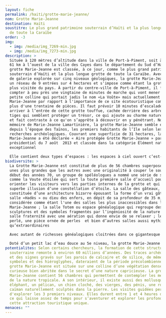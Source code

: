 ```yaml
---
layout: fiche
permalink: /haiti/grotte-marie-jeanne/
nom: Grotte Marie-Jeanne
destination: Haïti
soustitre: Le plus grand patrimoine souterrain d’Haïti et la plus longue grotte
  de toute la Caraïbe
order: -3
img:
  - img: /media/img_7269-min.jpg
  - img: /media/img_7273-min.jpg
description: >
  Située à 120 mètres d’altitude dans la ville de Port-à-Piment, soit à environ
  61 km à l’ouest de la ville des Cayes dans le département du Sud d’Haïti, la
  grotte Marie-Jeanne est classée, à ce jour, comme le plus grand patrimoine
  souterrain d’Haïti et la plus longue grotte de toute la Caraïbe. Avec 5,3 km
  de galerie explorée sur cinq niveaux géologiques, la grotte Marie-Jeanne forme
  un réseau de 9 entrées sur 4 hectares et s'impose comme étant la grotte la
  plus visitée du pays. À partir du centre-ville de Port-à-Piment, il faut
  compter à peu près une vingtaine de minutes de marche qui vont mener vers une
  petite colline qui portait jadis le nom «La Voûte» mais actuellement dénommée
  Marie-Jeanne par rapport à l'importance de ce site écotouristique composé de
  plus d'une trentaine de pièces. Il faut prévoir 10 minutes d’escalade pour
  arriver à l’entrée de cette grotte touffue, cachée derrière des arbres et des
  tiges qui semblent protéger un trésor, ce qui ajoute au charme naturel du lieu
  et fait contraste à ce qu'on s’apprête à découvrir en y pénétrant. Nommée en
  mémoire de Marie-Jeanne Lamartinière, la grotte Marie-Jeanne semble existée
  depuis l’époque des Taïnos, les premiers habitants de l’Ile selon les
  recherches archéologiques. Couvrant une superficie de 31 hectares, la Grotte
  Marie-Jeanne a été déclarée « Aire protégée Grotte Marie-Jeanne » par arrêté
  présidentiel du 7 août  2013 et classée dans la catégorie Élément naturel
  exceptionnel

  Elle contient deux types d’espaces : les espaces à ciel ouvert c’est-à-dire des endroits éclairés par la lumière du soleil et des espaces à ciel fermé, connus comme des espaces plongés dans la noirceur totale où le silence sonne sous le rythme incroyable d’une nature indomptable.
biodiversite: >
  La Grotte Marie-Jeanne est constitué de plus de 56 chambres superposées, les
  unes plus grandes que les autres avec une originalité à couper le souffle. Au
  début des années 70, un groupe de spéléologues a nommé une série de salles
  comme la Voute étoilée qui sert la toute première salle d’accueil pour
  orienter les visiteurs vers les parties internes de la grotte et qui donne une
  superbe illusion d’une constellation d’étoile. La salle des gâteaux,
  constituée d’une architecture bizarre épousant la forme d’un vrai gâteau ; la
  salle «Hadès » ou dieu des enfers, en dépit de sa profondeur de 35 m, est
  considérée comme étant l'une des salles les plus inaccessibles dans la grotte
  Marie-Jeanne ; la salle Totem ou espace généalogique qui regroupe des
  sculptures et des symboles fragmentés par l’ingéniosité de la nature ; la
  salle fraternité avec une aération qui donne envie de se relaxer ; le Coin
  perlé, une pièce ornée de perles  et bien d’autres salles aussi mythiques
  qu’extraordinaires

  Avec autant de richesses généalogiques cloitrées dans ce gigantesque labyrinthe souterrain qui demeure une véritable attraction écotouristique à découvrir, la grotte Marie-Jeanne est formée d’une série de cristallisations aériennes comme les stalagmites et les stalactites ingénieusement bien sculptés par la nature et forment au fil du temps une architecture originale dans chaque pièce dont certaines ont conservé des fabrications des Tainos et même des ammonites.

  Doté d’un petit lac d’eau douce au 5e niveau, la grotte Marie-Jeanne détient un écosystème souterrain unique qui pourrait susciter d’autres études complémentaires et permet le développement d’une biodiversité exceptionnelle avec une petite faune sauvage qui regroupe des chauves-souris, des oiseaux des coléoptères etc.
potentialites: Selon certains chercheurs, la formation de cette structure
  souterraine remonte à environ 60 millions d’années. Des traces archéologiques
  et des signes gravés sur les parois de calcaire et de silice, de même que des
  symboles et des hiéroglyphes, dateraient de la période précolombienne. La
  grotte Marie-Jeanne est située sur une colline d’une végétation dense et
  curieuse bien abritée dans le secret d’une nature capricieuse. La grotte
  Marie-Jeanne contient 56 chambres qui permettent de contempler les merveilles
  de la nature tropicale. A son intérieur, il existe aussi des mollusques, un
  éléphant, un pélican, un chien cloché, des vierges, des pénis, une robe et un
  caïman naturellement sculptés dans la pierre. Les visites guidées permettront
  d'explorer les 3 premiers niveaux. Elles durent entre 1 et 4 heures de temps,
  ce qui laisse assez de temps pour s’aventurer et explorer les profondeurs de
  cette attraction touristique unique.
menaces: ""
---
```


